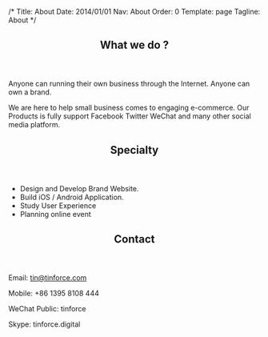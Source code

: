 /*
Title: About
Date: 2014/01/01
Nav: About
Order: 0
Template: page
Tagline: About
*/

<section class="row">
	<div class="col-md-6">
		<article>
			<header>
				<h2>What we do ?</h2>
			</header>
			<p>Anyone can running their own business through the Internet. Anyone can own a brand.</p>
			<p>We are here to help small business comes to engaging e-commerce. Our Products is fully support Facebook Twitter WeChat and many other social media platform.</p>
		</article>
	</div>
	<div class="col-md-6">
		<article>
			<header>
				<h2>Specialty</h2>
			</header>
			<ul>
				<li>Design and Develop Brand Website.</li>
				<li>Build iOS / Android Application.</li>
				<li>Study User Experience</li>
				<li>Planning online event</li>
			</ul>
		</article>
	</div>
	<div class="col-md-6">
		<article>
			<header>
				<h2>Contact</h2>
			</header>
			<p>Email: <a href="mailto:tin@tinforce.com">tin@tinforce.com</a></p>
			<p>Mobile: +86 1395 8108 444</p>
			<p>WeChat Public: tinforce</p>
			<p>Skype: tinforce.digital</p>
		</article>
	</div>
</section>
